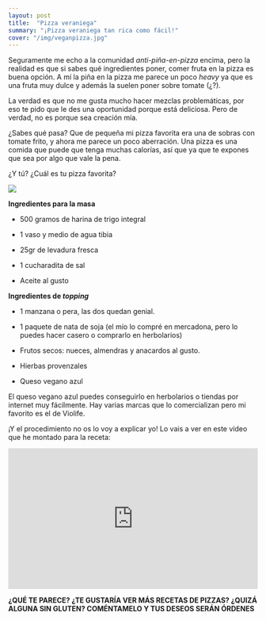 ```yaml
---
layout: post
title:  "Pizza veraniega"
summary: "¡Pizza veraniega tan rica como fácil!"
cover: "/img/veganpizza.jpg"
---
```


Seguramente me echo a la comunidad *anti-piña-en-pizza* encima, pero la realidad es que si sabes qué ingredientes poner, comer fruta en la pizza es buena opción. A mí la piña en la pizza me parece un poco *heavy* ya que es una fruta muy dulce y además la suelen poner sobre tomate (¿?). 

La verdad es que no me gusta mucho hacer mezclas problemáticas, por eso te pido que le des una oportunidad porque está deliciosa. Pero de verdad, no es porque sea creación mía. 

¿Sabes qué pasa? Que de pequeña mi pizza favorita era una de sobras con tomate frito, y ahora me parece un poco aberración. Una pizza es una comida que puede que tenga muchas calorías, así que ya que te expones que sea por algo que vale la pena. 

¿Y tú? ¿Cuál es tu pizza favorita?

![](/img/yummi.JPG)

**Ingredientes para la masa**

- 500 gramos de harina de trigo integral


- 1 vaso y medio de agua tibia


- 25gr de levadura fresca


- 1 cucharadita de sal


- Aceite al gusto

**Ingredientes de *topping***

- 1 manzana o pera, las dos quedan genial.


- 1 paquete de nata de soja (el mío lo compré en mercadona, pero lo puedes hacer casero o comprarlo en herbolarios)

- Frutos secos: nueces, almendras y anacardos al gusto.


- Hierbas provenzales


- Queso vegano azul 

El queso vegano azul puedes conseguirlo en herbolarios o tiendas por internet muy fácilmente. Hay varias marcas que lo comercializan pero mi favorito es el de Violife.



¡Y el procedimiento no os lo voy a explicar yo! Lo vais a ver en este vídeo que he montado para la receta:



<style>.embed-container { position: relative; padding-bottom: 56.25%; height: 0; overflow: hidden; max-width: 100%; } .embed-container iframe, .embed-container object, .embed-container embed { position: absolute; top: 0; left: 0; width: 100%; height: 100%; }</style><div class='embed-container'><iframe src='https://www.youtube.com/embed/-i7z5nXt9vw' frameborder='0' allowfullscreen></iframe></div>










**¿QUÉ TE PARECE? ¿TE GUSTARÍA VER MÁS RECETAS DE PIZZAS? ¿QUIZÁ ALGUNA SIN GLUTEN? COMÉNTAMELO Y TUS DESEOS SERÁN ÓRDENES**


